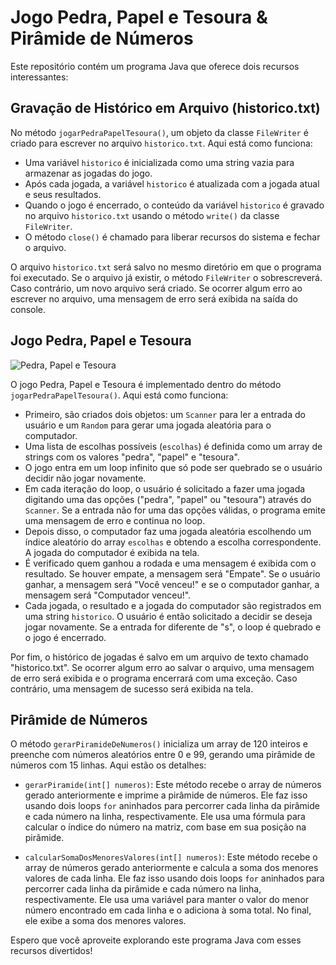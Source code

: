 # Jogo Pedra, Papel e Tesoura & Pirâmide de Números

Este repositório contém um programa Java que oferece dois recursos interessantes:

## Gravação de Histórico em Arquivo (historico.txt)

No método `jogarPedraPapelTesoura()`, um objeto da classe `FileWriter` é criado para escrever no arquivo `historico.txt`. Aqui está como funciona:

- Uma variável `historico` é inicializada como uma string vazia para armazenar as jogadas do jogo.
- Após cada jogada, a variável `historico` é atualizada com a jogada atual e seus resultados.
- Quando o jogo é encerrado, o conteúdo da variável `historico` é gravado no arquivo `historico.txt` usando o método `write()` da classe `FileWriter`.
- O método `close()` é chamado para liberar recursos do sistema e fechar o arquivo.

O arquivo `historico.txt` será salvo no mesmo diretório em que o programa foi executado. Se o arquivo já existir, o método `FileWriter` o sobrescreverá. Caso contrário, um novo arquivo será criado. Se ocorrer algum erro ao escrever no arquivo, uma mensagem de erro será exibida na saída do console.

## Jogo Pedra, Papel e Tesoura

![Pedra, Papel e Tesoura](imagem_do_jogo.png)

O jogo Pedra, Papel e Tesoura é implementado dentro do método `jogarPedraPapelTesoura()`. Aqui está como funciona:

- Primeiro, são criados dois objetos: um `Scanner` para ler a entrada do usuário e um `Random` para gerar uma jogada aleatória para o computador.
- Uma lista de escolhas possíveis (`escolhas`) é definida como um array de strings com os valores "pedra", "papel" e "tesoura".
- O jogo entra em um loop infinito que só pode ser quebrado se o usuário decidir não jogar novamente. 
- Em cada iteração do loop, o usuário é solicitado a fazer uma jogada digitando uma das opções ("pedra", "papel" ou "tesoura") através do `Scanner`. Se a entrada não for uma das opções válidas, o programa emite uma mensagem de erro e continua no loop.
- Depois disso, o computador faz uma jogada aleatória escolhendo um índice aleatório do array `escolhas` e obtendo a escolha correspondente. A jogada do computador é exibida na tela.
- É verificado quem ganhou a rodada e uma mensagem é exibida com o resultado. Se houver empate, a mensagem será "Empate". Se o usuário ganhar, a mensagem será "Você venceu!" e se o computador ganhar, a mensagem será "Computador venceu!".
- Cada jogada, o resultado e a jogada do computador são registrados em uma string `historico`. O usuário é então solicitado a decidir se deseja jogar novamente. Se a entrada for diferente de "s", o loop é quebrado e o jogo é encerrado.

Por fim, o histórico de jogadas é salvo em um arquivo de texto chamado "historico.txt". Se ocorrer algum erro ao salvar o arquivo, uma mensagem de erro será exibida e o programa encerrará com uma exceção. Caso contrário, uma mensagem de sucesso será exibida na tela.

## Pirâmide de Números

O método `gerarPiramideDeNumeros()` inicializa um array de 120 inteiros e preenche com números aleatórios entre 0 e 99, gerando uma pirâmide de números com 15 linhas. Aqui estão os detalhes:

- `gerarPiramide(int[] numeros)`: Este método recebe o array de números gerado anteriormente e imprime a pirâmide de números. Ele faz isso usando dois loops `for` aninhados para percorrer cada linha da pirâmide e cada número na linha, respectivamente. Ele usa uma fórmula para calcular o índice do número na matriz, com base em sua posição na pirâmide.

- `calcularSomaDosMenoresValores(int[] numeros)`: Este método recebe o array de números gerado anteriormente e calcula a soma dos menores valores de cada linha. Ele faz isso usando dois loops `for` aninhados para percorrer cada linha da pirâmide e cada número na linha, respectivamente. Ele usa uma variável para manter o valor do menor número encontrado em cada linha e o adiciona à soma total. No final, ele exibe a soma dos menores valores.

Espero que você aproveite explorando este programa Java com esses recursos divertidos!


